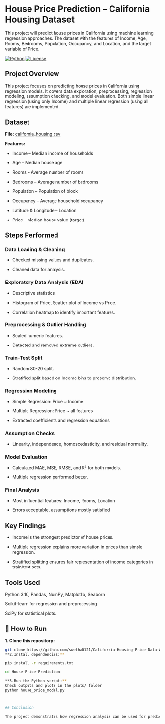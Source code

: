 # House Price Prediction – California Housing Dataset
This project will predict house prices in California using machine learning regression approaches. The dataset with the features of Income, Age, Rooms, Bedrooms, Population, Occupancy, and Location, and the target variable of Price.

[![Python](https://img.shields.io/badge/Python-3.10-blue)](https://www.python.org/)
[![License](https://img.shields.io/badge/License-MIT-green)](LICENSE)
## Project Overview

This project focuses on predicting house prices in California using regression models. It covers data exploration, preprocessing, regression modeling, assumption checking, and model evaluation. Both simple linear regression (using only Income) and multiple linear regression (using all features) are implemented.

## Dataset

**File:** <a href= "https://github.com/swetha0121/California-Housing-Price-Data-Analysis/blob/main/california_housing.csv">california_housing.csv</a>

**Features:**

- Income – Median income of households

- Age – Median house age

- Rooms – Average number of rooms

- Bedrooms – Average number of bedrooms

- Population – Population of block

- Occupancy – Average household occupancy

- Latitude & Longitude – Location

- Price – Median house value (target)

## Steps Performed

### Data Loading & Cleaning

- Checked missing values and duplicates.

- Cleaned data for analysis.

### Exploratory Data Analysis (EDA)

- Descriptive statistics.

- Histogram of Price, Scatter plot of Income vs Price.

- Correlation heatmap to identify important features.

### Preprocessing & Outlier Handling

- Scaled numeric features.

- Detected and removed extreme outliers.

### Train-Test Split

- Random 80-20 split.

- Stratified split based on Income bins to preserve distribution.

### Regression Modeling

- Simple Regression: Price ~ Income

- Multiple Regression: Price ~ all features

- Extracted coefficients and regression equations.

### Assumption Checks

- Linearity, independence, homoscedasticity, and residual normality.

### Model Evaluation

- Calculated MAE, MSE, RMSE, and R² for both models.

- Multiple regression performed better.

### Final Analysis

- Most influential features: Income, Rooms, Location

- Errors acceptable, assumptions mostly satisfied

## Key Findings

- Income is the strongest predictor of house prices.

- Multiple regression explains more variation in prices than simple regression.

- Stratified splitting ensures fair representation of income categories in train/test sets.

## Tools Used

Python 3.10, Pandas, NumPy, Matplotlib, Seaborn

Scikit-learn for regression and preprocessing

SciPy for statistical plots.

## 📌 How to Run
**1. Clone this repository:**
```bash
git clone https://github.com/swetha0121/California-Housing-Price-Data-Analysis.git my_project
**2.Install dependencies:**

pip install -r requirements.txt

cd House-Price-Prediction

**3.Run the Python script:**
Check outputs and plots in the plots/ folder
python house_price_model.py



## Conclusion

The project demonstrates how regression analysis can be used for predicting house prices. Multiple regression provides better predictive accuracy than using income alone. Proper data cleaning, outlier removal, and assumption validation make the model reliable.
